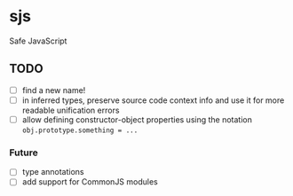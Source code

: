 # sjs

Safe JavaScript


## TODO

- [ ] find a new name!
- [ ] in inferred types, preserve source code context info and use it for more readable unification errors
- [ ] allow defining constructor-object properties using the notation `obj.prototype.something = ...`

### Future

- [ ] type annotations
- [ ] add support for CommonJS modules
